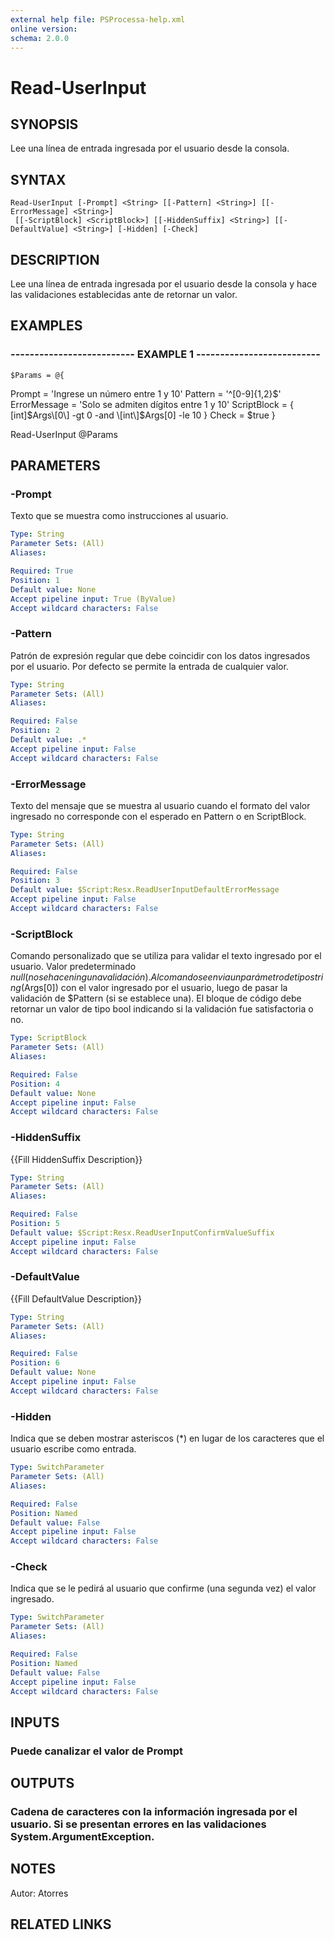 ```yaml
---
external help file: PSProcessa-help.xml
online version: 
schema: 2.0.0
---
```


# Read-UserInput

## SYNOPSIS
Lee una línea de entrada ingresada por el usuario desde la consola.

## SYNTAX

```
Read-UserInput [-Prompt] <String> [[-Pattern] <String>] [[-ErrorMessage] <String>]
 [[-ScriptBlock] <ScriptBlock>] [[-HiddenSuffix] <String>] [[-DefaultValue] <String>] [-Hidden] [-Check]
```

## DESCRIPTION
Lee una línea de entrada ingresada por el usuario desde la consola y hace las validaciones establecidas ante de retornar un valor.

## EXAMPLES

### -------------------------- EXAMPLE 1 --------------------------
```
$Params = @{
```

Prompt = 'Ingrese un número entre 1 y 10'
	Pattern = '^\[0-9\]{1,2}$'
	ErrorMessage = 'Solo se admiten dígitos entre 1 y 10'
	ScriptBlock = { \[int\]$Args\[0\] -gt 0 -and \[int\]$Args\[0\] -le 10 }
	Check = $true
}

Read-UserInput @Params

## PARAMETERS

### -Prompt
Texto que se muestra como instrucciones al usuario.

```yaml
Type: String
Parameter Sets: (All)
Aliases: 

Required: True
Position: 1
Default value: None
Accept pipeline input: True (ByValue)
Accept wildcard characters: False
```

### -Pattern
Patrón de expresión regular que debe coincidir con los datos ingresados por el usuario.
Por defecto se permite la entrada de cualquier valor.

```yaml
Type: String
Parameter Sets: (All)
Aliases: 

Required: False
Position: 2
Default value: .*
Accept pipeline input: False
Accept wildcard characters: False
```

### -ErrorMessage
Texto del mensaje que se muestra al usuario cuando el formato del valor ingresado no corresponde con el esperado en Pattern o en ScriptBlock.

```yaml
Type: String
Parameter Sets: (All)
Aliases: 

Required: False
Position: 3
Default value: $Script:Resx.ReadUserInputDefaultErrorMessage
Accept pipeline input: False
Accept wildcard characters: False
```

### -ScriptBlock
Comando personalizado que se utiliza para validar el texto ingresado por el usuario.
Valor predeterminado $null (no se hace ninguna validación).
Al comando se envia un parámetro de tipo string ($Args\[0\]) con el valor ingresado por el usuario, luego de pasar la validación de $Pattern (si se establece una).
El bloque de código debe retornar un valor de tipo bool indicando si la validación fue satisfactoria o no.

```yaml
Type: ScriptBlock
Parameter Sets: (All)
Aliases: 

Required: False
Position: 4
Default value: None
Accept pipeline input: False
Accept wildcard characters: False
```

### -HiddenSuffix
{{Fill HiddenSuffix Description}}

```yaml
Type: String
Parameter Sets: (All)
Aliases: 

Required: False
Position: 5
Default value: $Script:Resx.ReadUserInputConfirmValueSuffix
Accept pipeline input: False
Accept wildcard characters: False
```

### -DefaultValue
{{Fill DefaultValue Description}}

```yaml
Type: String
Parameter Sets: (All)
Aliases: 

Required: False
Position: 6
Default value: None
Accept pipeline input: False
Accept wildcard characters: False
```

### -Hidden
Indica que se deben mostrar asteriscos (*) en lugar de los caracteres que el usuario escribe como entrada.

```yaml
Type: SwitchParameter
Parameter Sets: (All)
Aliases: 

Required: False
Position: Named
Default value: False
Accept pipeline input: False
Accept wildcard characters: False
```

### -Check
Indica que se le pedirá al usuario que confirme (una segunda vez) el valor ingresado.

```yaml
Type: SwitchParameter
Parameter Sets: (All)
Aliases: 

Required: False
Position: Named
Default value: False
Accept pipeline input: False
Accept wildcard characters: False
```

## INPUTS

### Puede canalizar el valor de Prompt

## OUTPUTS

### Cadena de caracteres con la información ingresada por el usuario. Si se presentan errores en las validaciones System.ArgumentException.

## NOTES
Autor: Atorres

## RELATED LINKS

